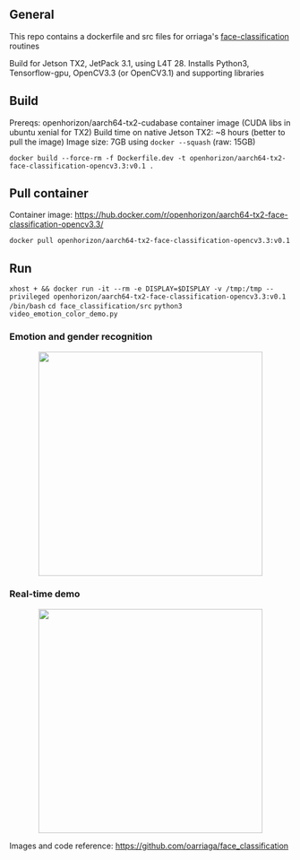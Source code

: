 ## General
This repo contains a dockerfile and src files for orriaga's [face-classification](https://github.com/oarriaga/face_classification) routines

Build for Jetson TX2, JetPack 3.1, using L4T 28.
Installs Python3, Tensorflow-gpu, OpenCV3.3 (or OpenCV3.1) and supporting libraries

## Build
Prereqs: openhorizon/aarch64-tx2-cudabase container image (CUDA libs in ubuntu xenial for TX2)
Build time on native Jetson TX2: ~8 hours (better to pull the image) 
Image size: 7GB using `docker --squash` (raw: 15GB)

`docker build --force-rm -f Dockerfile.dev -t openhorizon/aarch64-tx2-face-classification-opencv3.3:v0.1 .`

## Pull container
Container image: https://hub.docker.com/r/openhorizon/aarch64-tx2-face-classification-opencv3.3/

`docker pull openhorizon/aarch64-tx2-face-classification-opencv3.3:v0.1`

## Run
`xhost + && docker run -it --rm -e DISPLAY=$DISPLAY -v /tmp:/tmp --privileged openhorizon/aarch64-tx2-face-classification-opencv3.3:v0.1 /bin/bash`
`cd face_classification/src`
`python3 video_emotion_color_demo.py`


### Emotion and gender recognition
<div align='center'>
  <img src='https://github.com/oarriaga/face_classification/raw/master/images/robocup_team.png' width='400px'>
</div>

### Real-time demo
<div align='center'>
  <img src='https://github.com/oarriaga/face_classification/raw/master/images/color_demo.gif' width='400px'>
</div>

Images and code reference: https://github.com/oarriaga/face_classification

